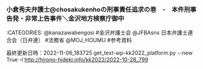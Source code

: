 ### 小倉秀夫弁護士@chosakukenhoの刑事責任追求の巻　-　本件刑事告発・非常上告事件＼金沢地方検察庁御中

:CATEGORIES: @kanazawabengosi #金沢弁護士会 @JFBAsns 日本弁護士連合会（日弁連） #法務省 @MOJ_HOUMU #参考資料



最終更新日時：2022-11-06_183725
get_text-wp-kk2022_platform.py --new True -l http://hirono-hideki.info/kk2022/2022-10-28_799

